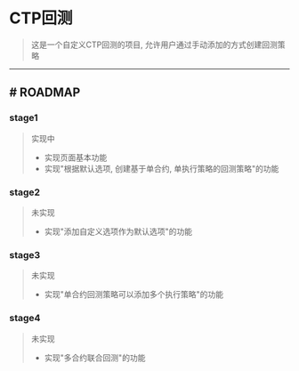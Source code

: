 # CTP回测
>这是一个自定义CTP回测的项目, 允许用户通过手动添加的方式创建回测策略
---
## \# ROADMAP
### stage1
> 实现中
> * 实现页面基本功能
> * 实现"根据默认选项, 创建基于单合约, 单执行策略的回测策略"的功能
### stage2
> 未实现
> * 实现"添加自定义选项作为默认选项"的功能
### stage3
> 未实现
> * 实现"单合约回测策略可以添加多个执行策略"的功能
### stage4
> 未实现
> * 实现"多合约联合回测"的功能
